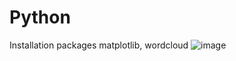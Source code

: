 # Python
Installation packages
matplotlib, wordcloud
![image](https://user-images.githubusercontent.com/99634699/191927669-ccc8caf3-46bc-4491-9c62-0f94ffb91a03.png)
